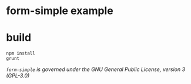 # form-simple example

# build

    npm install
    grunt

_`form-simple` is governed under the GNU General Public License, version 3 (GPL-3.0)_
